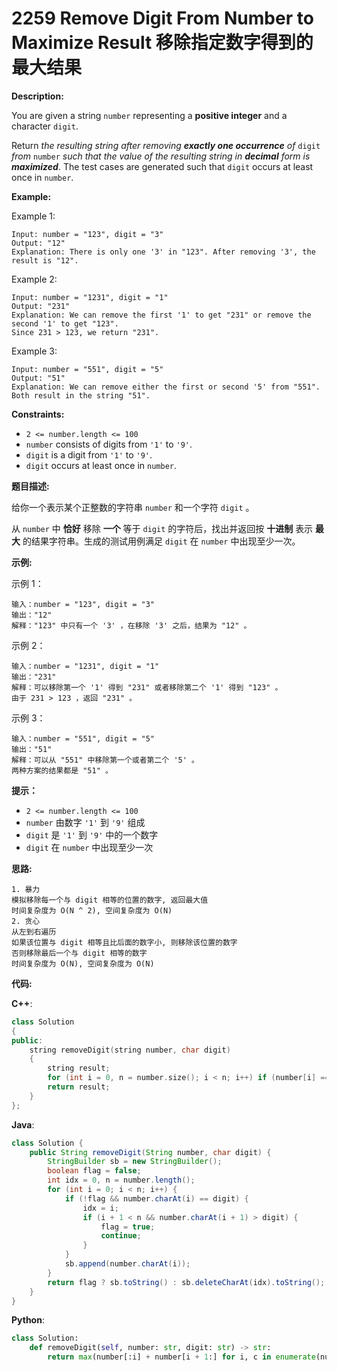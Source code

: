 # 2259 Remove Digit From Number to Maximize Result 移除指定数字得到的最大结果

__Description:__

You are given a string `number` representing a __positive integer__ and a character `digit`.

Return _the resulting string after removing __exactly one occurrence__ of_ `digit` _from_ `number` _such that the value of the resulting string in __decimal__ form is __maximized___. The test cases are generated such that `digit` occurs at least once in `number`.

__Example:__

Example 1:

```text
Input: number = "123", digit = "3"
Output: "12"
Explanation: There is only one '3' in "123". After removing '3', the result is "12".
```

Example 2:

```text
Input: number = "1231", digit = "1"
Output: "231"
Explanation: We can remove the first '1' to get "231" or remove the second '1' to get "123".
Since 231 > 123, we return "231".
```

Example 3:

```text
Input: number = "551", digit = "5"
Output: "51"
Explanation: We can remove either the first or second '5' from "551".
Both result in the string "51".
```

__Constraints:__

- `2 <= number.length <= 100`
- `number` consists of digits from `'1'` to `'9'`.
- `digit` is a digit from `'1'` to `'9'`.
- `digit` occurs at least once in `number`.

__题目描述:__

给你一个表示某个正整数的字符串 `number` 和一个字符 `digit` 。

从 `number` 中 __恰好__ 移除 __一个__ 等于 `digit` 的字符后，找出并返回按 __十进制__ 表示 __最大__ 的结果字符串。生成的测试用例满足 `digit` 在 `number` 中出现至少一次。

__示例:__

示例 1：

```text
输入：number = "123", digit = "3"
输出："12"
解释："123" 中只有一个 '3' ，在移除 '3' 之后，结果为 "12" 。
```

示例 2：

```text
输入：number = "1231", digit = "1"
输出："231"
解释：可以移除第一个 '1' 得到 "231" 或者移除第二个 '1' 得到 "123" 。
由于 231 > 123 ，返回 "231" 。
```

示例 3：

```text
输入：number = "551", digit = "5"
输出："51"
解释：可以从 "551" 中移除第一个或者第二个 '5' 。
两种方案的结果都是 "51" 。
```

__提示：__

- `2 <= number.length <= 100`
- `number` 由数字 `'1'` 到 `'9'` 组成
- `digit` 是 `'1'` 到 `'9'` 中的一个数字
- `digit` 在 `number` 中出现至少一次

__思路:__

```text
1. 暴力
模拟移除每一个与 digit 相等的位置的数字, 返回最大值
时间复杂度为 O(N ^ 2), 空间复杂度为 O(N)
2. 贪心
从左到右遍历
如果该位置与 digit 相等且比后面的数字小, 则移除该位置的数字
否则移除最后一个与 digit 相等的数字
时间复杂度为 O(N), 空间复杂度为 O(N)
```

__代码:__

__C++__:

```C++
class Solution 
{
public:
    string removeDigit(string number, char digit) 
    {
        string result;
        for (int i = 0, n = number.size(); i < n; i++) if (number[i] == digit) result = max(result, number.substr(0, i) + number.substr(i + 1, n - i));
        return result;
    }
};
```

__Java__:

```Java
class Solution {
    public String removeDigit(String number, char digit) {
        StringBuilder sb = new StringBuilder();
        boolean flag = false;
        int idx = 0, n = number.length();
        for (int i = 0; i < n; i++) {
            if (!flag && number.charAt(i) == digit) {
                idx = i;
                if (i + 1 < n && number.charAt(i + 1) > digit) {
                    flag = true;
                    continue;
                }
            }
            sb.append(number.charAt(i));
        }
        return flag ? sb.toString() : sb.deleteCharAt(idx).toString();
    }
}
```

__Python__:

```Python
class Solution:
    def removeDigit(self, number: str, digit: str) -> str:
        return max(number[:i] + number[i + 1:] for i, c in enumerate(number) if c == digit)
```
